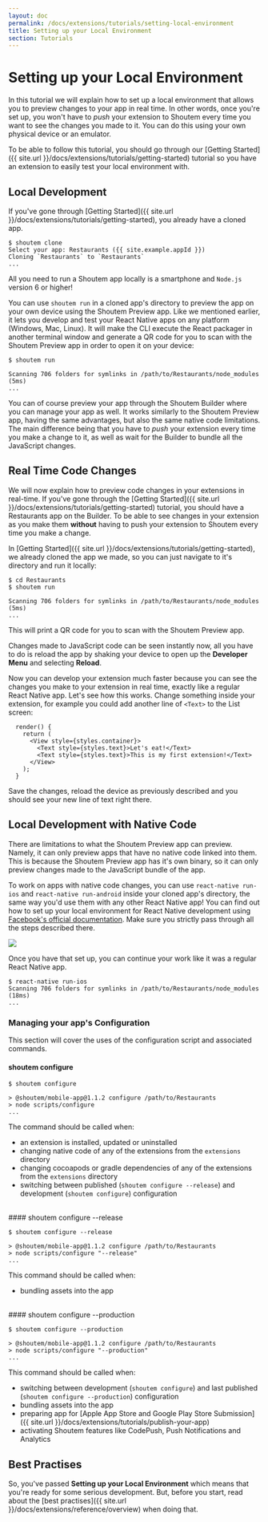 ```yaml
---
layout: doc
permalink: /docs/extensions/tutorials/setting-local-environment
title: Setting up your Local Environment
section: Tutorials
---
```


# Setting up your Local Environment

In this tutorial we will explain how to set up a local environment that allows you to preview changes to your app in real time. In other words, once you're set up, you won't have to _push_ your extension to Shoutem every time you want to see the changes you made to it. You can do this using your own physical device or an emulator.

To be able to follow this tutorial, you should go through our [Getting Started]({{ site.url }}/docs/extensions/tutorials/getting-started) tutorial so you have an extension to easily test your local environment with.

## Local Development

If you've gone through [Getting Started]({{ site.url }}/docs/extensions/tutorials/getting-started), you already have a cloned app.

```ShellSession
$ shoutem clone
Select your app: Restaurants ({{ site.example.appId }})
Cloning `Restaurants` to `Restaurants`
...
```

All you need to run a Shoutem app locally is a smartphone and `Node.js` version 6 or higher!

You can use `shoutem run` in a cloned app's directory to preview the app on your own device using the Shoutem Preview app. Like we mentioned earlier, it lets you develop and test your React Native apps on any platform (Windows, Mac, Linux). It will make the CLI execute the React packager in another terminal window and generate a QR code for you to scan with the Shoutem Preview app in order to open it on your device:

```ShellSession
$ shoutem run

Scanning 706 folders for symlinks in /path/to/Restaurants/node_modules (5ms)
...
```

You can of course preview your app through the Shoutem Builder where you can manage your app as well. It works similarly to the Shoutem Preview app, having the same advantages, but also the same native code limitations. The main difference being that you have to _push_ your extension every time you make a change to it, as well as wait for the Builder to bundle all the JavaScript changes.

## Real Time Code Changes

We will now explain how to preview code changes in your extensions in real-time. If you've gone through the [Getting Started]({{ site.url }}/docs/extensions/tutorials/getting-started) tutorial, you should have a Restaurants app on the Builder. To be able to see changes in your extension as you make them **without** having to push your extension to Shoutem every time you make a change.

In [Getting Started]({{ site.url }}/docs/extensions/tutorials/getting-started), we already cloned the app we made, so you can just navigate to it's directory and run it locally:

```ShellSession
$ cd Restaurants
$ shoutem run

Scanning 706 folders for symlinks in /path/to/Restaurants/node_modules (5ms)
...
```

This will print a QR code for you to scan with the Shoutem Preview app.

Changes made to JavaScript code can be seen instantly now, all you have to do is reload the app by shaking your device to open up the **Developer Menu** and selecting **Reload**.

Now you can develop your extension much faster because you can see the changes you make to your extension in real time, exactly like a regular React Native app. Let's see how this works. Change something inside your extension, for example you could add another line of `<Text>` to the List screen:

```javascript{5}
  render() {
    return (
      <View style={styles.container}>
        <Text style={styles.text}>Let's eat!</Text>
        <Text style={styles.text}>This is my first extension!</Text>
      </View>
    );
  }
```

Save the changes, reload the device as previously described and you should see your new line of text right there.

## Local Development with Native Code

There are limitations to what the Shoutem Preview app can preview. Namely, it can only preview apps that have no native code linked into them. This is because the Shoutem Preview app has it's own binary, so it can only preview changes made to the JavaScript bundle of the app.

To work on apps with native code changes, you can use `react-native run-ios` and `react-native run-android` inside your cloned app's directory, the same way you'd use them with any other React Native app! You can find out how to set up your local environment for React Native development using [Facebook's official documentation](https://facebook.github.io/react-native/docs/getting-started.html). Make sure you strictly pass through all the steps described there.

<p class="image">
<img src='{{ site.url }}/img/tutorials/setting-local-environment/rn-getting-started.png'/>
</p>

Once you have that set up, you can continue your work like it was a regular React Native app.

```ShellSession
$ react-native run-ios
Scanning 706 folders for symlinks in /path/to/Restaurants/node_modules (18ms)
...
```

### Managing your app's Configuration

This section will cover the uses of the configuration script and associated commands.

#### shoutem configure

```ShellSession
$ shoutem configure

> @shoutem/mobile-app@1.1.2 configure /path/to/Restaurants
> node scripts/configure
...
```

The command should be called when:
 - an extension is installed, updated or uninstalled
 - changing native code of any of the extensions from the `extensions` directory
 - changing cocoapods or gradle dependencies of any of the extensions from the `extensions` directory
 - switching between published (`shoutem configure --release`) and development (`shoutem configure`) configuration

<br/>
#### shoutem configure --release

```ShellSession
$ shoutem configure --release

> @shoutem/mobile-app@1.1.2 configure /path/to/Restaurants
> node scripts/configure "--release"
...
```

This command should be called when:
- bundling assets into the app

<br/>
#### shoutem configure --production

```ShellSession
$ shoutem configure --production

> @shoutem/mobile-app@1.1.2 configure /path/to/Restaurants
> node scripts/configure "--production"
...
```

This command should be called when:
- switching between development (`shoutem configure`) and last published (`shoutem configure --production`) configuration
- bundling assets into the app
- preparing app for [Apple App Store and Google Play Store Submission]({{ site.url }}/docs/extensions/tutorials/publish-your-app)
- activating Shoutem features like CodePush, Push Notifications and Analytics

## Best Practises

So, you've passed **Setting up your Local Environment** which means that you're ready for some serious development. But, before you start, read about the [best practises]({{ site.url }}/docs/extensions/reference/overview) when doing that.

